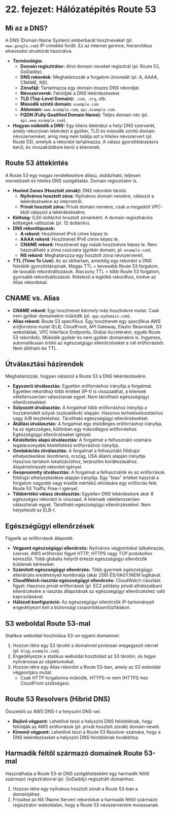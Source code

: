 # 22. fejezet: Hálózatépítés Route 53

## Mi az a DNS?
A DNS (Domain Name System) emberbarát hosztneveket (pl. `www.google.com`) IP-címekké fordít. Ez az internet gerince, hierarchikus elnevezési struktúrát használva.
-   **Terminológia:**
    -   **Domain regisztrátor:** Ahol domain neveket regisztrál (pl. Route 53, GoDaddy).
    -   **DNS rekordok:** Meghatározzák a forgalom útvonalát (pl. A, AAAA, CNAME, NS).
    -   **Zónafájl:** Tartalmazza egy domain összes DNS rekordját.
    -   **Névszerverek:** Feloldják a DNS lekérdezéseket.
    -   **TLD (Top-Level Domain):** `.com`, `.org`, stb.
    -   **Második szintű domain:** `example.com`.
    -   **Aldomain:** `www.example.com`, `api.example.com`.
    -   **FQDN (Fully Qualified Domain Name):** Teljes domain név (pl. `api.www.example.com`).
-   **Hogyan működik a DNS:** Egy kliens lekérdezi a helyi DNS szerverét, amely rekurzívan lekérdezi a gyökér, TLD és második szintű domain névszervereket, amíg meg nem találja azt a hiteles névszervert (pl. Route 53), amelyik a rekordot tartalmazza. A válasz gyorsítótárazásra kerül, és visszaküldésre kerül a kliensnek.

## Route 53 áttekintés
A Route 53 egy magas rendelkezésre állású, skálázható, teljesen menedzselt és hiteles DNS szolgáltatás. Domain regisztrátor is.
-   **Hosted Zones (Hosztolt zónák):** DNS rekordok tárolói.
    -   **Nyilvános hosztolt zóna:** Nyilvános domain nevekre, válaszol a lekérdezésekre az internetről.
    -   **Privát hosztolt zóna:** Privát domain nevekre, csak a megadott VPC-kből válaszol a lekérdezésekre.
-   **Költség:** 0,50 dollár/hó hosztolt zónánként. A domain regisztrációs költségek változóak (pl. 12 dollár/év).
-   **DNS rekordtípusok:**
    -   **A rekord:** Hosztnevet IPv4 címre képez le.
    -   **AAAA rekord:** Hosztnevet IPv6 címre képez le.
    -   **CNAME rekord:** Hosztnevet egy másik hosztnévre képez le. Nem használható a zóna csúcsára (gyökér domain, pl. `example.com`).
    -   **NS rekord:** Meghatározza egy hosztolt zóna névszervereit.
-   **TTL (Time To Live):** Az az időtartam, ameddig egy rekordot a DNS feloldók gyorsítótáraznak. Magas TTL = kevesebb Route 53 forgalom, de lassabb rekordváltozások. Alacsony TTL = több Route 53 forgalom, gyorsabb rekordváltozások. Kötelező a legtöbb rekordhoz, kivéve az Alias rekordokat.

## CNAME vs. Alias
-   **CNAME rekord:** Egy hosztnevet *bármely* más hosztnévre mutat. Csak nem gyökér domainekre működik (pl. `app.mydomain.com`).
-   **Alias rekord:** Route 53 specifikus. Egy hosztnevet egy *specifikus AWS erőforrásra* mutat (ELB, CloudFront, API Gateway, Elastic Beanstalk, S3 weboldalak, VPC Interface Endpoints, Global Accelerator, egyéb Route 53 rekordok). Működik gyökér és nem gyökér domainekre is. Ingyenes, automatikusan örökli az egészségügyi ellenőrzéseket a cél erőforrásból. Nem állítható be TTL.

## Útválasztási házirendek
Meghatározzák, hogyan válaszol a Route 53 a DNS lekérdezésekre.
-   **Egyszerű útválasztás:** Egyetlen erőforráshoz irányítja a forgalmat. Egyetlen rekordhoz több értéket (IP-t) is visszaadhat, a kliensek véletlenszerűen választanak egyet. Nem társítható egészségügyi ellenőrzésekkel.
-   **Súlyozott útválasztás:** A forgalmat több erőforráshoz irányítja a hozzárendelt súlyok (százalékok) alapján. Hasznos terheléselosztáshoz vagy A/B teszteléshez. Társítható egészségügyi ellenőrzésekkel.
-   **Átállási útválasztás:** A forgalmat egy elsődleges erőforráshoz irányítja, ha az egészséges, különben egy másodlagos erőforráshoz. Egészségügyi ellenőrzéseket igényel.
-   **Késleltetés alapú útválasztás:** A forgalmat a felhasználó számára legalacsonyabb késleltetésű erőforráshoz irányítja.
-   **Geolokációs útválasztás:** A forgalmat a felhasználó földrajzi elhelyezkedése (kontinens, ország, USA állam) alapján irányítja. Hasznos tartalom lokalizációhoz, terjesztés korlátozásához. Alapértelmezett rekordot igényel.
-   **Geoproximity útválasztás:** A forgalmat a felhasználók és az erőforrások földrajzi elhelyezkedése alapján irányítja. Egy "bias" értéket használ a forgalom nagyobb vagy kisebb mértékű eltolására egy erőforrás felé. Route 53 Traffic Flow-t igényel.
-   **Többértékű válasz útválasztás:** Egyetlen DNS lekérdezésre akár 8 egészséges rekordot is visszaad. A kliensek véletlenszerűen választanak egyet. Társítható egészségügyi ellenőrzésekkel. Nem helyettesíti az ELB-t.

## Egészségügyi ellenőrzések
Figyelik az erőforrások állapotát.
-   **Végpont egészségügyi ellenőrzés:** Nyilvános végpontokat (alkalmazás, szerver, AWS erőforrás) figyel HTTP, HTTPS vagy TCP protokollon keresztül. Több globális helyről érkező egészségügyi ellenőrzők küldenek kéréseket.
-   **Számított egészségügyi ellenőrzés:** Több gyermek egészségügyi ellenőrzés eredményeit kombinálja (akár 256) ÉS/VAGY/NEM logikával.
-   **CloudWatch riasztás egészségügyi ellenőrzés:** CloudWatch riasztást figyel. Hasznos privát erőforrások (pl. EC2 példány privát alhálózatban) ellenőrzésére a riasztás állapotának az egészségügyi ellenőrzéshez való kapcsolásával.
-   **Hálózati konfiguráció:** Az egészségügyi ellenőrzők IP-tartományait engedélyezni kell a biztonsági csoportokban/tűzfalakon.

## S3 weboldal Route 53-mal
Statikus weboldal hosztolása S3-on egyéni domainnel:
1.  Hozzon létre egy S3 tárolót a domainnel pontosan megegyező névvel (pl. `blog.example.com`).
2.  Engedélyezze a statikus weboldal hosztolást az S3 tárolón, és tegye nyilvánossá az objektumokat.
3.  Hozzon létre egy Alias rekordot a Route 53-ban, amely az S3 weboldal végpontjára mutat.
    -   Csak HTTP forgalomra működik, HTTPS-re nem (HTTPS-hez CloudFront szükséges).

## Route 53 Resolvers (Hibrid DNS)
Összeköti az AWS DNS-t a helyszíni DNS-sel.
-   **Bejövő végpont:** Lehetővé teszi a helyszíni DNS feloldóknak, hogy feloldják az AWS erőforrások (pl. privát hosztolt zónák) domain neveit.
-   **Kimenő végpont:** Lehetővé teszi a Route 53 Resolver számára, hogy a DNS lekérdezéseket a helyszíni DNS feloldóknak továbbítsa.

## Harmadik féltől származó domainek Route 53-mal
Használhatja a Route 53-at DNS szolgáltatásként egy harmadik féltől származó regisztrátorral (pl. GoDaddy) regisztrált domainhez.
1.  Hozzon létre egy nyilvános hosztolt zónát a Route 53-ban a domainjéhez.
2.  Frissítse az NS (Name Server) rekordokat a harmadik féltől származó regisztrátor weboldalán, hogy a Route 53 névszervereire mutassanak.